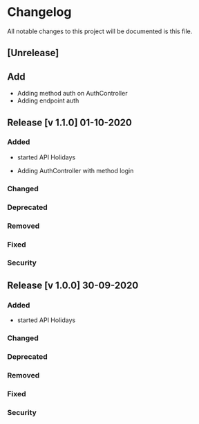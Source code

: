 # Changelog

All notable changes to this project will be documented is this file.

## [Unrelease]

## Add

- Adding method auth on AuthController
- Adding endpoint auth

## Release [v 1.1.0] 01-10-2020

### Added

- started API Holidays

- Adding AuthController with method login


### Changed


### Deprecated


### Removed


### Fixed


### Security

## Release [v 1.0.0] 30-09-2020

### Added

- started API Holidays

### Changed


### Deprecated


### Removed


### Fixed


### Security

